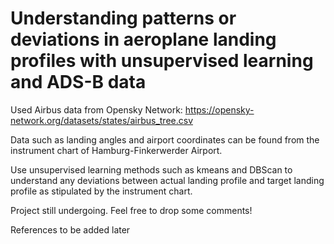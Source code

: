 # Understanding patterns or deviations in aeroplane landing profiles with unsupervised learning and ADS-B data

Used Airbus data from Opensky Network: https://opensky-network.org/datasets/states/airbus_tree.csv

Data such as landing angles and airport coordinates can be found from the instrument chart of Hamburg-Finkerwerder Airport.

Use unsupervised learning methods such as kmeans and DBScan to understand any deviations between actual landing profile and target landing profile as stipulated by the instrument chart.

Project still undergoing.  Feel free to drop some comments!

References to be added later
